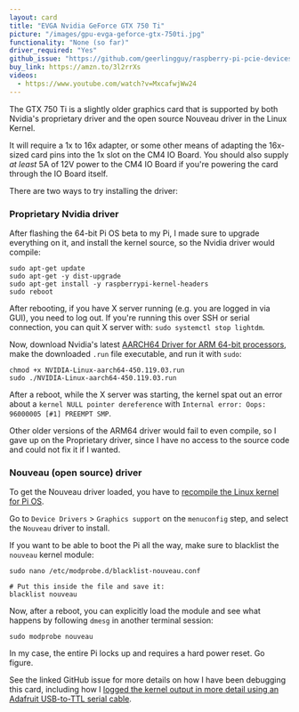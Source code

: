 ```yaml
---
layout: card
title: "EVGA Nvidia GeForce GTX 750 Ti"
picture: "/images/gpu-evga-geforce-gtx-750ti.jpg"
functionality: "None (so far)"
driver_required: "Yes"
github_issue: "https://github.com/geerlingguy/raspberry-pi-pcie-devices/issues/26"
buy_link: https://amzn.to/3l2rrXs
videos:
  - https://www.youtube.com/watch?v=MxcafwjWw24
---
```

The GTX 750 Ti is a slightly older graphics card that is supported by both Nvidia's proprietary driver and the open source Nouveau driver in the Linux Kernel.

It will require a 1x to 16x adapter, or some other means of adapting the 16x-sized card pins into the 1x slot on the CM4 IO Board. You should also supply _at least_ 5A of 12V power to the CM4 IO Board if you're powering the card through the IO Board itself.

There are two ways to try installing the driver:

### Proprietary Nvidia driver

After flashing the 64-bit Pi OS beta to my Pi, I made sure to upgrade everything on it, and install the kernel source, so the Nvidia driver would compile:

```
sudo apt-get update
sudo apt-get -y dist-upgrade
sudo apt-get install -y raspberrypi-kernel-headers
sudo reboot
```

After rebooting, if you have X server running (e.g. you are logged in via GUI), you need to log out. If you're running this over SSH or serial connection, you can quit X server with: `sudo systemctl stop lightdm`.

Now, download Nvidia's latest [AARCH64 Driver for ARM 64-bit processors](https://www.nvidia.com/en-us/drivers/unix/linux-aarch64-archive/), make the downloaded `.run` file executable, and run it with `sudo`:

```
chmod +x NVIDIA-Linux-aarch64-450.119.03.run
sudo ./NVIDIA-Linux-aarch64-450.119.03.run
```

After a reboot, while the X server was starting, the kernel spat out an error about a `kernel NULL pointer dereference` with `Internal error: Oops: 96000005 [#1] PREEMPT SMP`.

Other older versions of the ARM64 driver would fail to even compile, so I gave up on the Proprietary driver, since I have no access to the source code and could not fix it if I wanted.

### Nouveau (open source) driver

To get the Nouveau driver loaded, you have to [recompile the Linux kernel for Pi OS](https://github.com/geerlingguy/raspberry-pi-pcie-devices/tree/master/extras/cross-compile).

Go to `Device Drivers` > `Graphics support` on the `menuconfig` step, and select the `Nouveau` driver to install.

If you want to be able to boot the Pi all the way, make sure to blacklist the `nouveau` kernel module:

```
sudo nano /etc/modprobe.d/blacklist-nouveau.conf

# Put this inside the file and save it:
blacklist nouveau
```

Now, after a reboot, you can explicitly load the module and see what happens by following `dmesg` in another terminal session:

```
sudo modprobe nouveau
```

In my case, the entire Pi locks up and requires a hard power reset. Go figure.

See the linked GitHub issue for more details on how I have been debugging this card, including how I [logged the kernel output in more detail using an Adafruit USB-to-TTL serial cable](https://github.com/geerlingguy/raspberry-pi-pcie-devices/issues/26#issuecomment-751129082).
